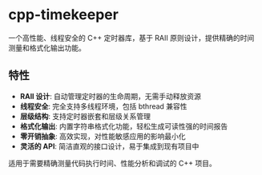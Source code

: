 # cpp-timekeeper

一个高性能、线程安全的 C++ 定时器库，基于 RAII 原则设计，提供精确的时间测量和格式化输出功能。

## 特性

- **RAII 设计**: 自动管理定时器的生命周期，无需手动释放资源
- **线程安全**: 完全支持多线程环境，包括 bthread 兼容性
- **层级结构**: 支持定时器嵌套和层级关系管理
- **格式化输出**: 内置字符串格式化功能，轻松生成可读性强的时间报告
- **零开销抽象**: 高效实现，对性能敏感应用的影响最小化
- **灵活的 API**: 简洁直观的接口设计，易于集成到现有项目中

适用于需要精确测量代码执行时间、性能分析和调试的 C++ 项目。
